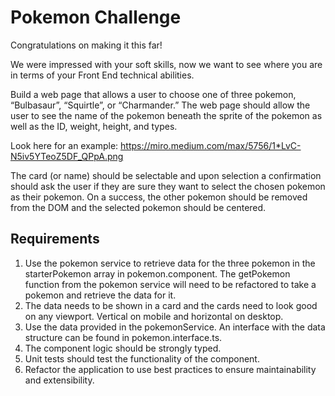 # Pokemon Challenge 

Congratulations on making it this far!

We were impressed with your soft skills, now we want to see where you are in terms of your Front End technical abilities.

Build a web page that allows a user to choose one of three pokemon, “Bulbasaur”, “Squirtle”, or “Charmander.” The web page should allow the user to see the name of the pokemon beneath the sprite of the pokemon as well as the ID, weight, height, and types.

Look here for an example:
https://miro.medium.com/max/5756/1*LvC-N5iv5YTeoZ5DF_QPpA.png

The card (or name) should be selectable and upon selection a confirmation should ask the user if they are sure they want to select the chosen pokemon as their pokemon. On a success, the other pokemon should be removed from the DOM and the selected pokemon should be centered.

## Requirements
1.	Use the pokemon service to retrieve data for the three pokemon in the starterPokemon array in pokemon.component. The getPokemon function from the pokemon service will need to be refactored to take a pokemon and retrieve the data for it.
2.	The data needs to be shown in a card and the cards need to look good on any viewport. Vertical on mobile and horizontal on desktop. 
3.	Use the data provided in the pokemonService. An interface with the data structure can be found in pokemon.interface.ts.
4.	The component logic should be strongly typed. 
5.	Unit tests should test the functionality of the component. 
6.	Refactor the application to use best practices to ensure maintainability and extensibility.
